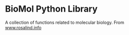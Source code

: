 # BioMol Python Library

A collection of functions related to molecular biology.
From www.rosalind.info